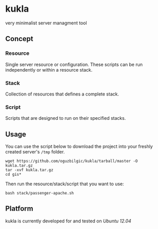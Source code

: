 # kukla

very minimalist server managment tool

## Concept

### Resource

Single server resource or configuration. These scripts can be run independently or within a resource stack.

### Stack

Collection of resources that defines a complete stack.

### Script

Scripts that are designed to run on their specified stacks.

## Usage

You can use the script below to download the project into your freshly created server's `/tmp` folder.

```shell
wget https://github.com/oguzbilgic/kukla/tarball/master -O kukla.tar.gz
tar -xvf kukla.tar.gz
cd gis*
```

Then run the resource/stack/script that you want to use:

```shell
bash stack/passenger-apache.sh
```

## Platform

kukla is currently developed for and tested on *Ubuntu 12.04*
